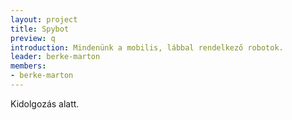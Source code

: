 ```yaml
---
layout: project
title: Spybot
preview: q
introduction: Mindenünk a mobilis, lábbal rendelkező robotok.
leader: berke-marton
members:
- berke-marton
---
```


Kidolgozás alatt.
